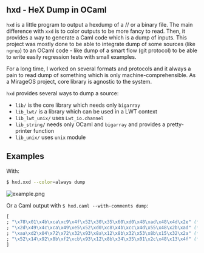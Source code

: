 hxd - HeX Dump in OCaml
-----------------------

`hxd` is a little program to output a hexdump of a /<stdin>/ or a binary file.
The main difference with `xxd` is to color outputs to be more fancy to read.
Then, it provides a way to generate a Caml code which is a dump of inputs. This project
was mostly done to be able to integrate dump of some sources (like `ngrep`) to an
OCaml code - like dump of a smart flow (git protocol) to be able to write easily
regression tests with small examples.

For a long time, I worked on several formats and protocols and it always a pain to
read dump of something which is only machine-comprehensible. As a MirageOS project,
core library is agnostic to the system.

`hxd` provides several ways to dump a source:
* `lib/` is the core library which needs only `bigarray`
* `lib_lwt/` is a library which can be used in a LWT context
* `lib_lwt_unix/` uses `Lwt_io.channel`
* `lib_string/` needs only OCaml and `bigarray` and provides a pretty-printer function
* `lib_unix/` uses `unix` module

Examples
--------

With:

```sh
$ hxd.xxd --color=always dump
```

![example.png](https://raw.githubusercontent.com/dinosaure/hxd/master/img/example.png)

Or a Caml output with `$ hxd.caml --with-comments dump`:

```ocaml
[
; "\x78\x01\x4b\xca\xc9\x4f\x52\x30\x35\x60\xd0\x48\xad\x48\x4d\x2e" (* x.K..OR05`.H.HM. *)
; "\x2d\x49\x4c\xca\x49\xe5\x52\xd0\xc8\x4b\xcc\x4d\x55\x48\x2b\xad" (* -IL.I.R..K.MUH+. *)
; "\xaa\xd2\x04\x72\x72\x32\x93\x8a\x12\x8b\x32\x53\x8b\x15\x32\x2a" (* ...rr2....2S..2. *)
; "\x52\x14\x92\x8b\xf2\xcb\x93\x12\x8b\x34\x35\x01\x2c\x48\x13\x4f" (* R........45.,H.O *)
]
```
